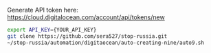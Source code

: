 Generate API token here: https://cloud.digitalocean.com/account/api/tokens/new

```bash
export API_KEY={YOUR_API_KEY}
git clone https://github.com/sera527/stop-russia.git
~/stop-russia/automation/digitaocean/auto-creating-nine/auto9.sh
```
